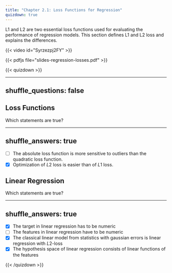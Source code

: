 ```yaml
---
title: "Chapter 2.1: Loss Functions for Regression"
quizdown: true
---
```

L1 and L2 are two essential loss functions used for evaluating the performance of regression models. This section defines L1 and L2 loss and explains the differences. 

<!--more-->
{{< video id="Syrzezpj2FY" >}}

{{< pdfjs file="slides-regression-losses.pdf" >}}

{{< quizdown >}}

---
shuffle_questions: false
---

## Loss Functions

Which statements are true?

---
shuffle_answers: true
---

- [ ] The absolute loss function is more sensitive to outliers than the quadratic loss function.
- [x] Optimization of $L2$ loss is easier than of $L1$ loss.

## Linear Regression

Which statements are true? 

---
shuffle_answers: true
---

- [x] The target in linear regression has to be numeric
- [ ] The features in linear regression have to be numeric
- [x] The classical linear model from statistics with gaussian errors is linear regression with $L2$-loss
- [x] The hypothesis space of linear regression consists of linear functions of the features

{{< /quizdown >}}


